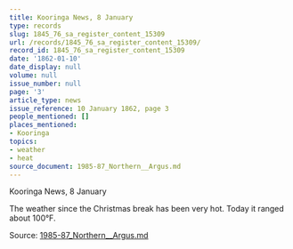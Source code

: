 ```yaml
---
title: Kooringa News, 8 January
type: records
slug: 1845_76_sa_register_content_15309
url: /records/1845_76_sa_register_content_15309/
record_id: 1845_76_sa_register_content_15309
date: '1862-01-10'
date_display: null
volume: null
issue_number: null
page: '3'
article_type: news
issue_reference: 10 January 1862, page 3
people_mentioned: []
places_mentioned:
- Kooringa
topics:
- weather
- heat
source_document: 1985-87_Northern__Argus.md
---
```


Kooringa News, 8 January

The weather since the Christmas break has been very hot.  Today it ranged about 100°F.

Source: [1985-87_Northern__Argus.md](/downloads/markdown/1985-87_Northern__Argus.md)
